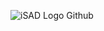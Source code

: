 ![iSAD Logo Github](https://github.com/sirx2713/CSS-Grids_D5/assets/122817303/7eeaaae7-c00a-4c8a-9700-cdf0165ce6ef)
